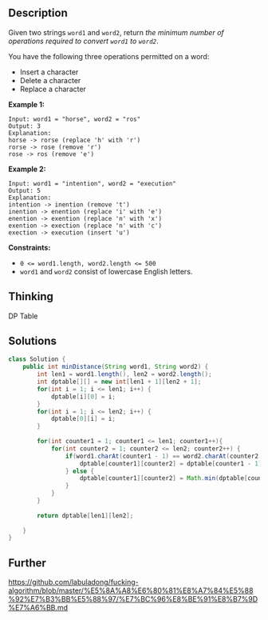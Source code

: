 ## Description

Given two strings `word1` and `word2`, return *the minimum number of operations required to convert `word1` to `word2`*.

You have the following three operations permitted on a word:

- Insert a character
- Delete a character
- Replace a character

 

**Example 1:**

```
Input: word1 = "horse", word2 = "ros"
Output: 3
Explanation: 
horse -> rorse (replace 'h' with 'r')
rorse -> rose (remove 'r')
rose -> ros (remove 'e')
```

**Example 2:**

```
Input: word1 = "intention", word2 = "execution"
Output: 5
Explanation: 
intention -> inention (remove 't')
inention -> enention (replace 'i' with 'e')
enention -> exention (replace 'n' with 'x')
exention -> exection (replace 'n' with 'c')
exection -> execution (insert 'u')
```

 

**Constraints:**

- `0 <= word1.length, word2.length <= 500`
- `word1` and `word2` consist of lowercase English letters.

## Thinking

DP Table

## Solutions

~~~java
class Solution {
    public int minDistance(String word1, String word2) {
        int len1 = word1.length(), len2 = word2.length();
        int dptable[][] = new int[len1 + 1][len2 + 1];
        for(int i = 1; i <= len1; i++) {
            dptable[i][0] = i;
        }
        for(int i = 1; i <= len2; i++) {
            dptable[0][i] = i;
        }
        
        for(int counter1 = 1; counter1 <= len1; counter1++){
            for(int counter2 = 1; counter2 <= len2; counter2++) {
                if(word1.charAt(counter1 - 1) == word2.charAt(counter2 - 1)) {
                    dptable[counter1][counter2] = dptable[counter1 - 1][counter2 - 1];
                } else {
                    dptable[counter1][counter2] = Math.min(dptable[counter1][counter2 - 1] + 1, Math.min(dptable[counter1 - 1][counter2] + 1, dptable[counter1 - 1][counter2 - 1] + 1));
                }
            }
        }
        
        return dptable[len1][len2];
        
    }
}
~~~



## Further

https://github.com/labuladong/fucking-algorithm/blob/master/%E5%8A%A8%E6%80%81%E8%A7%84%E5%88%92%E7%B3%BB%E5%88%97/%E7%BC%96%E8%BE%91%E8%B7%9D%E7%A6%BB.md